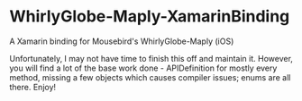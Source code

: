 # WhirlyGlobe-Maply-XamarinBinding
A Xamarin binding for Mousebird's WhirlyGlobe-Maply (iOS)

Unfortunately, I may not have time to finish this off and maintain it. However, you will find a lot of the base work done - APIDefinition for mostly every method, missing a few objects which causes compiler issues; enums are all there. Enjoy!
